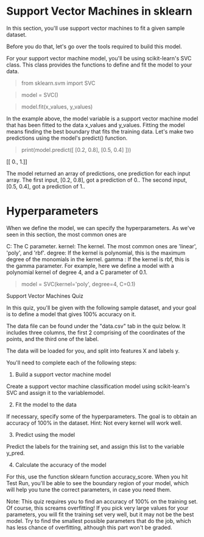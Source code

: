 # Support Vector Machines in sklearn

In this section, you'll use support vector machines to fit a given sample dataset.

Before you do that, let's go over the tools required to build this model.

For your support vector machine model, you'll be using scikit-learn's SVC class. This class provides the functions to define and fit the model to your data.

> from sklearn.svm import SVC

> model = SVC()

> model.fit(x_values, y_values)

In the example above, the model variable is a support vector machine model that has been fitted to the data x_values and y_values. Fitting the model means finding the best boundary that fits the training data. Let's make two predictions using the model's predict() function.

> print(model.predict([ [0.2, 0.8], [0.5, 0.4] ]))

[[ 0., 1.]]

The model returned an array of predictions, one prediction for each input array. The first input, [0.2, 0.8], got a prediction of 0.. The second input, [0.5, 0.4], got a prediction of 1..

# Hyperparameters

When we define the model, we can specify the hyperparameters. As we've seen in this section, the most common ones are

C: The C parameter.
kernel: The kernel. The most common ones are 'linear', 'poly', and 'rbf'.
degree: If the kernel is polynomial, this is the maximum degree of the monomials in the kernel.
gamma : If the kernel is rbf, this is the gamma parameter.
For example, here we define a model with a polynomial kernel of degree 4, and a C parameter of 0.1.

> model = SVC(kernel='poly', degree=4, C=0.1)

Support Vector Machines Quiz

In this quiz, you'll be given with the following sample dataset, and your goal is to define a model that gives 100% accuracy on it.


The data file can be found under the "data.csv" tab in the quiz below. It includes three columns, the first 2 comprising of the coordinates of the points, and the third one of the label.

The data will be loaded for you, and split into features X and labels y.

You'll need to complete each of the following steps:

1. Build a support vector machine model

Create a support vector machine classification model using scikit-learn's SVC and assign it to the variablemodel.

2. Fit the model to the data

If necessary, specify some of the hyperparameters. The goal is to obtain an accuracy of 100% in the dataset. Hint: Not every kernel will work well.

3. Predict using the model

Predict the labels for the training set, and assign this list to the variable y_pred.

4. Calculate the accuracy of the model

For this, use the function sklearn function accuracy_score.
When you hit Test Run, you'll be able to see the boundary region of your model, which will help you tune the correct parameters, in case you need them.

Note: This quiz requires you to find an accuracy of 100% on the training set. Of course, this screams overfitting! If you pick very large values for your parameters, you will fit the training set very well, but it may not be the best model. Try to find the smallest possible parameters that do the job, which has less chance of overfitting, although this part won't be graded.

